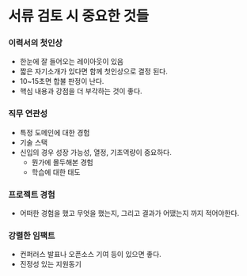 # 서류 검토 시 중요한 것들

### 이력서의 첫인상

* 한눈에 잘 들어오는 레이아웃이 있음
* 짧은 자기소개가 있다면 함께 첫인상으로 결정 된다.
* 10\~15초면 합불 판정이 난다.
* 핵심 내용과 강점을 더 부각하는 것이 좋다.

### 직무 연관성

* 특정 도메인에 대한 경험
* 기술 스택
* 신입의 경우 성장 가능성, 열정, 기초역량이 중요하다.
  * 뭔가에 몰두해본 경험
  * 학습에 대한 태도



### 프로젝트 경험

* 어떠한 경험을 했고 무엇을 했는지, 그리고 결과가 어땠는지 까지 적어야한다.



### 강렬한 임팩트

* 컨퍼러스 발표나 오픈소스 기여 등이 있으면 좋다.
* 진정성 있는 지원동기

